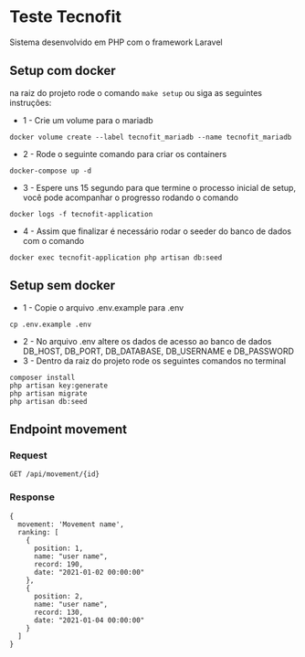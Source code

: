 # Teste Tecnofit
Sistema desenvolvido em PHP com o framework Laravel

## Setup com docker
na raiz do projeto rode o comando `make setup`
ou siga as seguintes instruções:
- 1 - Crie um volume para o mariadb
```
docker volume create --label tecnofit_mariadb --name tecnofit_mariadb
```
- 2 - Rode o seguinte comando para criar os containers
```
docker-compose up -d
```
- 3 - Espere uns 15 segundo para que termine o processo inicial de setup, você pode acompanhar o progresso rodando o comando
```
docker logs -f tecnofit-application
```
- 4 - Assim que finalizar é necessário rodar o seeder do banco de dados com o comando
```
docker exec tecnofit-application php artisan db:seed
```

## Setup sem docker

- 1 - Copie o arquivo .env.example para .env
```
cp .env.example .env
```
- 2 - No arquivo .env altere os dados de acesso ao banco de dados
DB_HOST, DB_PORT, DB_DATABASE, DB_USERNAME e DB_PASSWORD
- 3 - Dentro da raiz do projeto rode os seguintes comandos no terminal
```
composer install
php artisan key:generate
php artisan migrate
php artisan db:seed
```

## Endpoint movement

### Request

`GET /api/movement/{id}`

### Response
```
{
  movement: 'Movement name',
  ranking: [
    {
      position: 1,
      name: "user name",
      record: 190,
      date: "2021-01-02 00:00:00"
    },
    {
      position: 2,
      name: "user name",
      record: 130,
      date: "2021-01-04 00:00:00"
    }
  ]
}
```